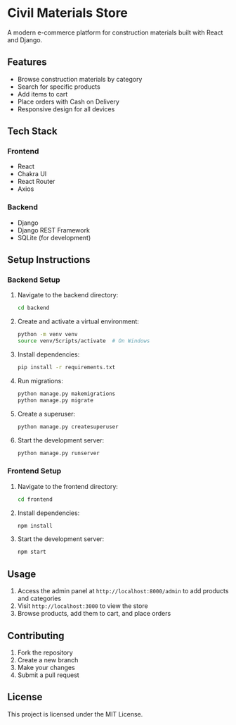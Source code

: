 # Civil Materials Store

A modern e-commerce platform for construction materials built with React and Django.

## Features

- Browse construction materials by category
- Search for specific products
- Add items to cart
- Place orders with Cash on Delivery
- Responsive design for all devices

## Tech Stack

### Frontend
- React
- Chakra UI
- React Router
- Axios

### Backend
- Django
- Django REST Framework
- SQLite (for development)

## Setup Instructions

### Backend Setup

1. Navigate to the backend directory:
   ```bash
   cd backend
   ```

2. Create and activate a virtual environment:
   ```bash
   python -m venv venv
   source venv/Scripts/activate  # On Windows
   ```

3. Install dependencies:
   ```bash
   pip install -r requirements.txt
   ```

4. Run migrations:
   ```bash
   python manage.py makemigrations
   python manage.py migrate
   ```

5. Create a superuser:
   ```bash
   python manage.py createsuperuser
   ```

6. Start the development server:
   ```bash
   python manage.py runserver
   ```

### Frontend Setup

1. Navigate to the frontend directory:
   ```bash
   cd frontend
   ```

2. Install dependencies:
   ```bash
   npm install
   ```

3. Start the development server:
   ```bash
   npm start
   ```

## Usage

1. Access the admin panel at `http://localhost:8000/admin` to add products and categories
2. Visit `http://localhost:3000` to view the store
3. Browse products, add them to cart, and place orders

## Contributing

1. Fork the repository
2. Create a new branch
3. Make your changes
4. Submit a pull request

## License

This project is licensed under the MIT License. 
